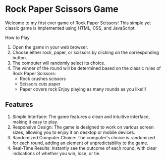 # Rock Paper Scissors Game

Welcome to my first ever game of Rock Paper Scissors! This simple yet classic game is implemented using HTML, CSS, and JavaScript.

How to Play
1. Open the game in your web browser.
2. Choose either rock, paper, or scissors by clicking on the corresponding button.
3. The computer will randomly select its choice.
4. The winner of the round will be determined based on the classic rules of Rock Paper Scissors:
    + Rock crushes scissors
    + Scissors cuts paper
    + Paper covers rock
Enjoy playing as many rounds as you like!!!

## Features
1. Simple Interface: The game features a clean and intuitive interface, making it easy to play.
2. Responsive Design: The game is designed to work on various screen sizes, allowing you to enjoy it on desktop or mobile devices.
3. Randomized Computer Choice: The computer's choice is randomized for each round, adding an element of unpredictability to the game.
4. Real-Time Results: Instantly see the outcome of each round, with clear indications of whether you win, lose, or tie.

